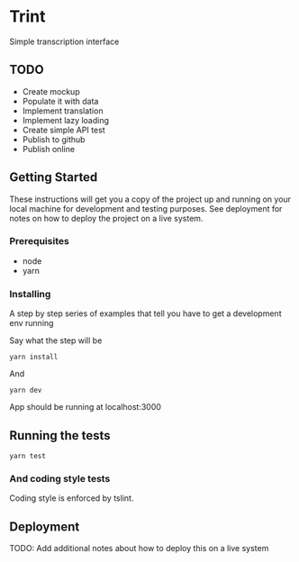 # Trint

Simple transcription interface

## TODO
* Create mockup
* Populate it with data
* Implement translation
* Implement lazy loading
* Create simple API test
* Publish to github 
* Publish online

## Getting Started

These instructions will get you a copy of the project up and running on your local machine for development and testing purposes. See deployment for notes on how to deploy the project on a live system.

### Prerequisites

* node
* yarn

### Installing

A step by step series of examples that tell you have to get a development env running

Say what the step will be

```
yarn install
```

And 

```
yarn dev
```

App should be running at localhost:3000

## Running the tests

```
yarn test
```

### And coding style tests

Coding style is enforced by tslint.

## Deployment

TODO: Add additional notes about how to deploy this on a live system

